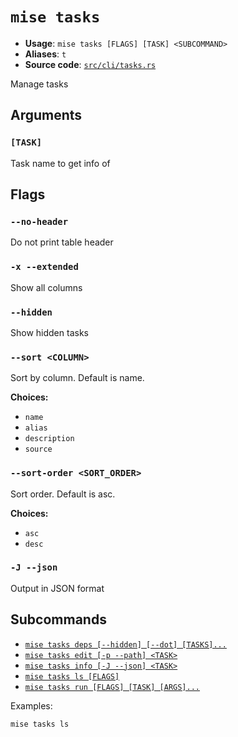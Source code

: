 # `mise tasks`

- **Usage**: `mise tasks [FLAGS] [TASK] <SUBCOMMAND>`
- **Aliases**: `t`
- **Source code**: [`src/cli/tasks.rs`](https://github.com/jdx/mise/blob/main/src/cli/tasks.rs)

Manage tasks

## Arguments

### `[TASK]`

Task name to get info of

## Flags

### `--no-header`

Do not print table header

### `-x --extended`

Show all columns

### `--hidden`

Show hidden tasks

### `--sort <COLUMN>`

Sort by column. Default is name.

**Choices:**

- `name`
- `alias`
- `description`
- `source`

### `--sort-order <SORT_ORDER>`

Sort order. Default is asc.

**Choices:**

- `asc`
- `desc`

### `-J --json`

Output in JSON format

## Subcommands

- [`mise tasks deps [--hidden] [--dot] [TASKS]...`](/cli/tasks/deps.md)
- [`mise tasks edit [-p --path] <TASK>`](/cli/tasks/edit.md)
- [`mise tasks info [-J --json] <TASK>`](/cli/tasks/info.md)
- [`mise tasks ls [FLAGS]`](/cli/tasks/ls.md)
- [`mise tasks run [FLAGS] [TASK] [ARGS]...`](/cli/tasks/run.md)

Examples:

    mise tasks ls
